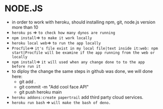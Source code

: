 # NODE.JS
- in order to work with heroku, should installing npm, git, node.js version more than 10
- `heroku ps` => `to check how many dynos are running`
- `npm install`=> `to make it work locally`
- `heroku local web`=> `to run the app locally`
- `Procfile`=> `it's file exist in my local file|text inside it:web: npm start|Procfile will be examine if the app running from the web or locally`
- `npm install`=> `it will used when any change done to to the app before run it`
- to diploy the change the same steps in github was done, we will done here:
  - git add .
  - git commit -m "Add cool face API"
  - git push heroku main
- `heroku addons:create papertrail` add third party cloud services.
- `heroku run bash` => `will make the bash of deno.`